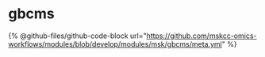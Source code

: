 # gbcms

{% @github-files/github-code-block url="https://github.com/mskcc-omics-workflows/modules/blob/develop/modules/msk/gbcms/meta.yml" %}
